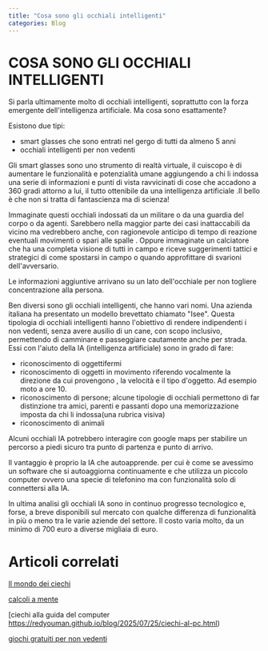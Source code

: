 ```yaml
---
title: "Cosa sono gli occhiali intelligenti"
categories: Blog
---
```


# **COSA SONO GLI OCCHIALI INTELLIGENTI**

Si parla ultimamente molto di occhiali intelligenti, soprattutto con la forza emergente dell'intelligenza artificiale. Ma cosa sono esattamente?

Esistono due tipi:

- smart glasses che sono entrati nel gergo di tutti da almeno 5 anni
- occhiali intelligenti per non vedenti

Gli smart glasses sono uno strumento di realtà virtuale, il cuiscopo è di aumentare le funzionalità e potenzialità umane aggiungendo a chi li indossa una serie di informazioni e punti di vista ravvicinati di cose che accadono a 360 gradi attorno a lui, il tutto ottenibile da una intelligenza artificiale .Il bello è che non si tratta di fantascienza ma di scienza!

Immaginate questi occhiali indossati da un militare o da una guardia del corpo o da agenti. Sarebbero nella maggior parte dei casi inattaccabili da vicino ma vedrebbero anche, con ragionevole anticipo di tempo di reazione eventuali movimenti o spari alle spalle . Oppure immaginate un calciatore che ha una completa visione di tutti in campo e riceve suggerimenti tattici e strategici di come spostarsi in campo o quando approfittare di svarioni dell'avversario.

Le informazioni aggiuntive arrivano su un lato dell'occhiale per non togliere concentrazione alla persona.

Ben diversi sono gli occhiali intelligenti, che hanno vari nomi. Una azienda italiana ha presentato un modello brevettato chiamato "Isee". Questa tipologia di occhiali intelligenti hanno l'obiettivo di rendere indipendenti i non vedenti, senza avere ausilio di un cane, con scopo inclusivo, permettendo di camminare e passeggiare cautamente anche per strada.
Essi con l'aiuto della IA (intelligenza artificiale) sono in grado di fare:

- riconoscimento di oggettifermi
- riconoscimento di oggetti in movimento riferendo vocalmente la direzione da cui provengono , la velocità e il tipo d'oggetto. Ad esempio moto a ore 10.
- riconoscimento di persone; alcune tipologie di occhiali permettono di far distinzione tra amici, parenti e passanti dopo una memorizzazione imposta da chi li indossa(una rubrica visiva)
- riconoscimento di animali

Alcuni occhiali IA potrebbero interagire con google maps per stabilire un percorso a piedi sicuro tra punto di partenza e punto di arrivo.

Il vantaggio è proprio la IA che autoapprende. per cui è come se avessimo un software che si autoaggiorna continuamente e che utilizza un piccolo computer ovvero una specie di telefonino ma con funzionalità solo di connettersi alla IA.

In ultima analisi gli occhiali IA sono in continuo progresso tecnologico e, forse, a breve disponibili sul mercato con qualche differenza di funzionalità in più o meno tra le varie aziende del settore. Il costo varia molto, da un minimo di 700 euro a diverse migliaia di euro.

# Articoli correlati

[Il mondo dei ciechi](https://redyouman.github.io/blog/2025/07/23/mondo.html)

[calcoli a mente](https://redyouman.github.io/blog/2025/07/24/calcoli.html)

[ciechi alla guida del computer https://redyouman.github.io/blog/2025/07/25/ciechi-al-pc.html)

[ giochi gratuiti per non vedenti](https://redyouman.github.io/blog/2025/07/26/giochi-gratuiti.html)
